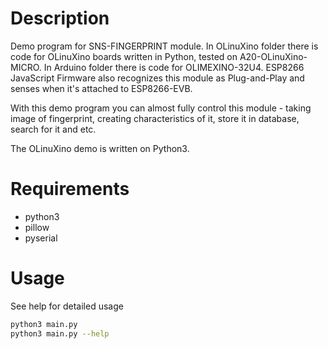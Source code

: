 # Description
Demo program for SNS-FINGERPRINT module.
In OLinuXino folder there is code for OLinuXino boards written in Python, tested on A20-OLinuXino-MICRO.
In Arduino folder there is code for OLIMEXINO-32U4.
ESP8266 JavaScript Firmware also recognizes this module as Plug-and-Play and senses when it's attached to ESP8266-EVB.

With this demo program you can almost fully control this module - taking image of fingerprint, creating
characteristics of it, store it in database, search for it and etc.

The OLinuXino demo is written on Python3.

# Requirements
* python3
* pillow
* pyserial

# Usage
See help for detailed usage
```sh
python3 main.py
python3 main.py --help
```
